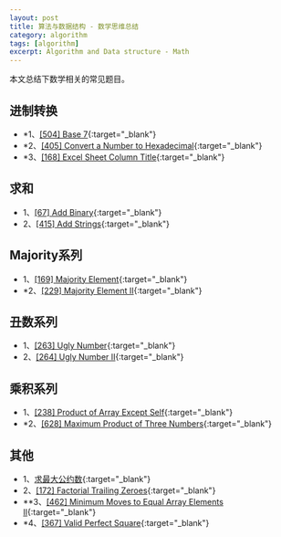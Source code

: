 ```yaml
---
layout: post
title: 算法与数据结构 - 数学思维总结
category: algorithm
tags: [algorithm]
excerpt: Algorithm and Data structure - Math
---
```



本文总结下数学相关的常见题目。  



## 进制转换  

- *1、[[504] Base 7](http://yaoyichen.cn/algorithm/2020/06/24/leetcode-504.html){:target="_blank"}  
- *2、[[405] Convert a Number to Hexadecimal](http://yaoyichen.cn/algorithm/2020/06/24/leetcode-405.html){:target="_blank"}  
- *3、[[168] Excel Sheet Column Title](http://yaoyichen.cn/algorithm/2020/06/24/leetcode-168.html){:target="_blank"}  


## 求和  

- 1、[[67] Add Binary](http://yaoyichen.cn/algorithm/2020/06/25/leetcode-67.html){:target="_blank"}  
- 2、[[415] Add Strings](http://yaoyichen.cn/algorithm/2020/06/25/leetcode-415.html){:target="_blank"}  


## Majority系列  

- 1、[[169] Majority Element](http://yaoyichen.cn/algorithm/2020/02/15/leetcode-169.html){:target="_blank"}  
- *2、[[229] Majority Element II](http://yaoyichen.cn/algorithm/2020/05/27/leetcode-229.html){:target="_blank"}  


## 丑数系列  

- 1、[[263] Ugly Number](http://yaoyichen.cn/algorithm/2020/06/25/leetcode-263.html){:target="_blank"}  
- 2、[[264] Ugly Number II](http://yaoyichen.cn/algorithm/2020/06/25/leetcode-264.html){:target="_blank"}  


## 乘积系列  

- 1、[[238] Product of Array Except Self](http://yaoyichen.cn/algorithm/2020/04/24/leetcode-238.html){:target="_blank"}  
- *2、[[628] Maximum Product of Three Numbers](http://yaoyichen.cn/algorithm/2020/06/25/leetcode-628.html){:target="_blank"}  

## 其他  

- 1、[求最大公约数](http://yaoyichen.cn/algorithm/2020/06/26/greatest-common-divisor.html){:target="_blank"}  
- 2、[[172] Factorial Trailing Zeroes](http://yaoyichen.cn/algorithm/2020/06/24/leetcode-172.html){:target="_blank"}  
- **3、[[462] Minimum Moves to Equal Array Elements II](http://yaoyichen.cn/algorithm/2020/06/25/leetcode-462.html){:target="_blank"}  
- *4、[[367] Valid Perfect Square](http://yaoyichen.cn/algorithm/2020/06/25/leetcode-367.html){:target="_blank"}  

